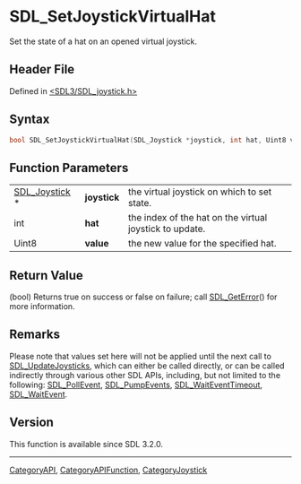 # SDL_SetJoystickVirtualHat

Set the state of a hat on an opened virtual joystick.

## Header File

Defined in [<SDL3/SDL_joystick.h>](https://github.com/libsdl-org/SDL/blob/main/include/SDL3/SDL_joystick.h)

## Syntax

```c
bool SDL_SetJoystickVirtualHat(SDL_Joystick *joystick, int hat, Uint8 value);
```

## Function Parameters

|                                |              |                                                         |
| ------------------------------ | ------------ | ------------------------------------------------------- |
| [SDL_Joystick](SDL_Joystick) * | **joystick** | the virtual joystick on which to set state.             |
| int                            | **hat**      | the index of the hat on the virtual joystick to update. |
| Uint8                          | **value**    | the new value for the specified hat.                    |

## Return Value

(bool) Returns true on success or false on failure; call
[SDL_GetError](SDL_GetError)() for more information.

## Remarks

Please note that values set here will not be applied until the next call to
[SDL_UpdateJoysticks](SDL_UpdateJoysticks), which can either be called
directly, or can be called indirectly through various other SDL APIs,
including, but not limited to the following:
[SDL_PollEvent](SDL_PollEvent), [SDL_PumpEvents](SDL_PumpEvents),
[SDL_WaitEventTimeout](SDL_WaitEventTimeout),
[SDL_WaitEvent](SDL_WaitEvent).

## Version

This function is available since SDL 3.2.0.





----
[CategoryAPI](CategoryAPI), [CategoryAPIFunction](CategoryAPIFunction), [CategoryJoystick](CategoryJoystick)

